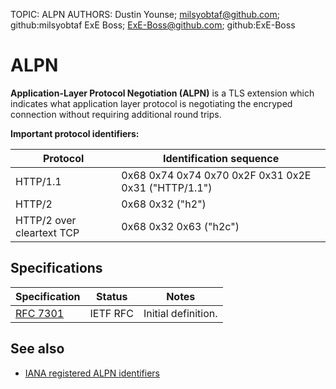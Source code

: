 TOPIC: ALPN
AUTHORS: Dustin Younse; milsyobtaf@github.com; github:milsyobtaf
         ExE Boss; ExE-Boss@github.com; github:ExE-Boss

# ALPN

**Application-Layer Protocol Negotiation (ALPN)** is a TLS extension which indicates what application
layer protocol is negotiating the encryped connection without requiring additional round trips.

**Important protocol identifiers:**

| Protocol | Identification sequence |
|--|--|
| HTTP/1.1 | 0x68 0x74 0x74 0x70 0x2F 0x31 0x2E 0x31 ("HTTP/1.1") |
| HTTP/2 | 0x68 0x32 ("h2") |
| HTTP/2 over cleartext TCP | 0x68 0x32 0x63 ("h2c") |

## Specifications

| Specification | Status | Notes |
|--|--|--|
| [RFC 7301](https://tools.ietf.org/html/rfc7301) | IETF RFC | Initial definition. |

## See also

- [IANA registered ALPN identifiers](https://www.iana.org/assignments/tls-extensiontype-values/tls-extensiontype-values.xhtml#alpn-protocol-ids)
